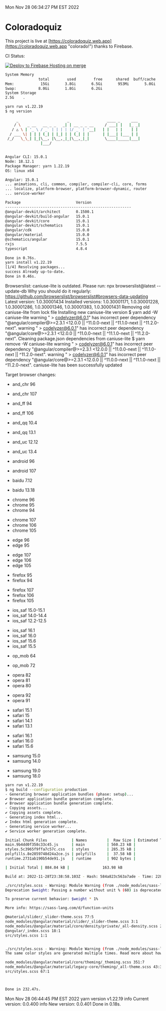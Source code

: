Mon Nov 28 06:34:27 PM EST 2022

# Coloradoquiz


This project is live at [https://coloradoquiz.web.app](https://coloradoquiz.web.app "colorado!") thanks to Firebase.

CI Status: 

[![Deploy to Firebase Hosting on merge](https://github.com/teamkushal/coloradoquiz/actions/workflows/firebase-hosting-merge.yml/badge.svg)](https://github.com/teamkushal/coloradoquiz/actions/workflows/firebase-hosting-merge.yml)

```bash
System Memory
               total        used        free      shared  buff/cache   available
Mem:            15Gi       3.8Gi       6.5Gi       953Mi       5.0Gi        10Gi
Swap:          8.0Gi       1.8Gi       6.2Gi
System Storage
2.5G	.
```
```bash
yarn run v1.22.19
$ ng version

     _                      _                 ____ _     ___
    / \   _ __   __ _ _   _| | __ _ _ __     / ___| |   |_ _|
   / △ \ | '_ \ / _` | | | | |/ _` | '__|   | |   | |    | |
  / ___ \| | | | (_| | |_| | | (_| | |      | |___| |___ | |
 /_/   \_\_| |_|\__, |\__,_|_|\__,_|_|       \____|_____|___|
                |___/
    

Angular CLI: 15.0.1
Node: 18.12.1
Package Manager: yarn 1.22.19
OS: linux x64

Angular: 15.0.1
... animations, cli, common, compiler, compiler-cli, core, forms
... localize, platform-browser, platform-browser-dynamic, router
... service-worker

Package                         Version
---------------------------------------------------------
@angular-devkit/architect       0.1500.1
@angular-devkit/build-angular   15.0.1
@angular-devkit/core            15.0.1
@angular-devkit/schematics      15.0.1
@angular/cdk                    15.0.0
@angular/material               15.0.0
@schematics/angular             15.0.1
rxjs                            7.5.5
typescript                      4.8.4
    
Done in 0.76s.
yarn install v1.22.19
[1/4] Resolving packages...
success Already up-to-date.
Done in 0.46s.
```
Browserslist: caniuse-lite is outdated. Please run:
  npx browserslist@latest --update-db
  Why you should do it regularly: https://github.com/browserslist/browserslist#browsers-data-updating
Latest version:     1.0.30001434
Installed versions: 1.0.30001171, 1.0.30001228, 1.0.30001286, 1.0.30001346, 1.0.30001383, 1.0.30001431
Removing old caniuse-lite from lock file
Installing new caniuse-lite version
$ yarn add -W caniuse-lite
warning " > codelyzer@6.0.1" has incorrect peer dependency "@angular/compiler@>=2.3.1 <12.0.0 || ^11.0.0-next || ^11.1.0-next || ^11.2.0-next".
warning " > codelyzer@6.0.1" has incorrect peer dependency "@angular/core@>=2.3.1 <12.0.0 || ^11.0.0-next || ^11.1.0-next || ^11.2.0-next".
Cleaning package.json dependencies from caniuse-lite
$ yarn remove -W caniuse-lite
warning " > codelyzer@6.0.1" has incorrect peer dependency "@angular/compiler@>=2.3.1 <12.0.0 || ^11.0.0-next || ^11.1.0-next || ^11.2.0-next".
warning " > codelyzer@6.0.1" has incorrect peer dependency "@angular/core@>=2.3.1 <12.0.0 || ^11.0.0-next || ^11.1.0-next || ^11.2.0-next".
caniuse-lite has been successfully updated

Target browser changes:
- and_chr 96
+ and_chr 107
- and_ff 94
+ and_ff 106
- and_qq 10.4
+ and_qq 13.1
- and_uc 12.12
+ and_uc 13.4
- android 96
+ android 107
- baidu 7.12
+ baidu 13.18
- chrome 96
- chrome 95
- chrome 94
+ chrome 107
+ chrome 106
+ chrome 105
- edge 96
- edge 95
+ edge 107
+ edge 106
+ edge 105
- firefox 95
- firefox 94
+ firefox 107
+ firefox 106
+ firefox 105
- ios_saf 15.0-15.1
- ios_saf 14.0-14.4
- ios_saf 12.2-12.5
+ ios_saf 16.1
+ ios_saf 16.0
+ ios_saf 15.6
+ ios_saf 15.5
- op_mob 64
+ op_mob 72
- opera 82
- opera 81
- opera 80
+ opera 92
+ opera 91
- safari 15.1
- safari 15
- safari 14.1
- safari 13.1
+ safari 16.1
+ safari 16.0
+ safari 15.6
- samsung 15.0
- samsung 14.0
+ samsung 19.0
+ samsung 18.0
```bash
yarn run v1.22.19
$ ng build --configuration production
- Generating browser application bundles (phase: setup)...
✔ Browser application bundle generation complete.
✔ Browser application bundle generation complete.
- Copying assets...
✔ Copying assets complete.
- Generating index html...
✔ Index html generation complete.
- Generating service worker...
✔ Service worker generation complete.

Initial Chunk Files           | Names         |  Raw Size | Estimated Transfer Size
main.9b4dd0f358c33c45.js      | main          | 560.23 kB |               133.41 kB
styles.5c3965f9ffa7c57c.css   | styles        | 285.35 kB |                18.09 kB
polyfills.8e2859748d24a2ce.js | polyfills     |  37.58 kB |                11.97 kB
runtime.2731ab190b54de91.js   | runtime       | 902 bytes |               517 bytes

| Initial Total | 884.04 kB |               163.98 kB

Build at: 2022-11-28T23:38:58.103Z - Hash: 584a823c563a7ade - Time: 228136ms

./src/styles.scss - Warning: Module Warning (from ./node_modules/sass-loader/dist/cjs.js):
Deprecation $weight: Passing a number without unit % (60) is deprecated.

To preserve current behavior: $weight * 1%

More info: https://sass-lang.com/d/function-units

@material/slider/_slider-theme.scss 77:5                                    @use
node_modules/@angular/material/slider/_slider-theme.scss 3:1                @use
node_modules/@angular/material/core/density/private/_all-density.scss 25:1  @forward
@angular/_index.scss 18:1                                                   @use
src/styles.scss 1:1                                                         root stylesheet


./src/styles.scss - Warning: Module Warning (from ./node_modules/sass-loader/dist/cjs.js):
The same color styles are generated multiple times. Read more about how style duplication can be avoided in a dedicated guide. https://github.com/angular/components/blob/main/guides/duplicate-theming-styles.md

node_modules/@angular/material/core/theming/_theming.scss 351:7          private-check-duplicate-theme-styles()
node_modules/@angular/material/legacy-core/theming/_all-theme.scss 43:3  all-legacy-component-themes()
src/styles.scss 67:1                                                     root stylesheet



Done in 232.47s.
```
Mon Nov 28 06:44:45 PM EST 2022
yarn version v1.22.19
info Current version: 0.0.400
info New version: 0.0.401
Done in 0.18s.
